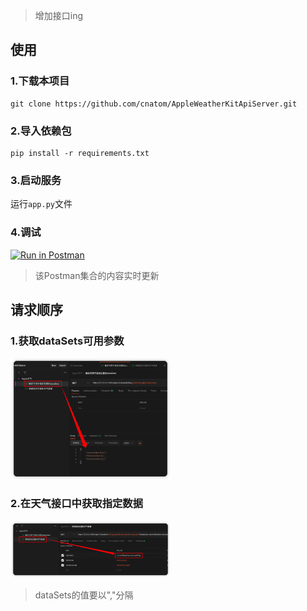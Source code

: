 > 增加接口ing
## 使用

### 1.下载本项目

```
git clone https://github.com/cnatom/AppleWeatherKitApiServer.git
```

### 2.导入依赖包

```
pip install -r requirements.txt
```

### 3.启动服务
运行`app.py`文件

### 4.调试
[![Run in Postman](https://run.pstmn.io/button.svg)](https://app.getpostman.com/run-collection/10327528-6dbd0332-15b4-44ef-876b-63b3a12ab35a?action=collection%2Ffork&collection-url=entityId%3D10327528-6dbd0332-15b4-44ef-876b-63b3a12ab35a%26entityType%3Dcollection%26workspaceId%3D22ac44d8-23d6-41c5-9279-4254c56a60af)

> 该Postman集合的内容实时更新

## 请求顺序

### 1.获取dataSets可用参数



<img src="./static/docs/images/help1.png" style="zoom:25%;" />



### 2.在天气接口中获取指定数据



<img src="./static/docs/images/help2.png" style="zoom:25%;" />

> dataSets的值要以","分隔
